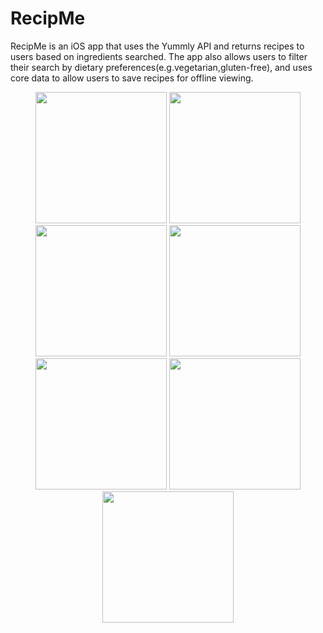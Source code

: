 # RecipMe
RecipMe is an iOS app that uses the Yummly API and returns recipes to users based on ingredients searched. The app also allows users to filter their search by dietary preferences(e.g.vegetarian,gluten-free), and uses core data to allow users to save recipes for offline viewing.

<p align="center">
  <img src="https://raw.github.com/DanielGrosman/RecipeApp/master/Screenshots/Launch-Screen.jpg" width="210"/>
  <img src="https://raw.github.com/DanielGrosman/RecipeApp/master/Screenshots/Saved-Recipes-Empty.jpg" width="210"/>
  <img src="https://raw.github.com/DanielGrosman/RecipeApp/master/Screenshots/Search-Screen.jpg" width="210"/>
  <img src="https://raw.github.com/DanielGrosman/RecipeApp/master/Screenshots/Filter.jpg" width="210"/>
  <img src="https://raw.github.com/DanielGrosman/RecipeApp/master/Screenshots/Search-Recipes-Screen.jpg" width="210"/>
  <img src="https://raw.github.com/DanielGrosman/RecipeApp/master/Screenshots/Recipe-Details.jpg" width="210"/>
  <img src="https://raw.github.com/DanielGrosman/RecipeApp/master/Screenshots/Saved-Recipes-Full.jpg" width="210"/>
</p>
